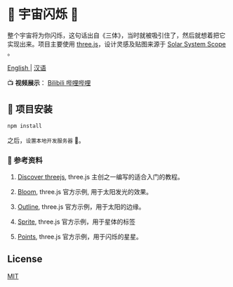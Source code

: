 # 🌠 宇宙闪烁 🌠 

整个宇宙将为你闪烁，这句话出自《三体》，当时就被吸引住了，然后就想着把它实现出来。项目主要使用 [three.js](https://github.com/mrdoob/three.js/)，设计灵感及贴图来源于 [Solar System Scope ](https://www.solarsystemscope.com/)。

[English ](/README.md) | [汉语 ](/README_ZH.md)


 📺 **视频展示**： [Bilibili 哔哩哔哩](https://www.bilibili.com/video/BV1Cu411h718/?spm_id_from=333.999.0.0&vd_source=c102c1c7764cff75f41d507cb1cfb90a)


## 🔩 项目安装

```sh
npm install
```
之后，`设置本地开发服务器` 🚀。


### 📑 参考资料
1.  [Discover threejs](https://discoverthreejs.com/), three.js 主创之一编写的适合入门的教程。
2. [Bloom](https://threejs.org/examples/?q=bloom#webgl_postprocessing_unreal_bloom_selective), three.js 官方示例, 用于太阳发光的效果。

3. [Outline](https://threejs.org/examples/?q=outli#webgl_postprocessing_outline), three.js 官方示例，用于太阳的边缘。

4. [Sprite](https://threejs.org/examples/#webgl_raycaster_sprite), three.js 官方示例，用于星体的标签

5. [Points](https://threejs.org/examples/#webgl_custom_attributes_points), three.js 官方示例，用于闪烁的星星。

## License
[MIT](https://opensource.org/licenses/MIT)
